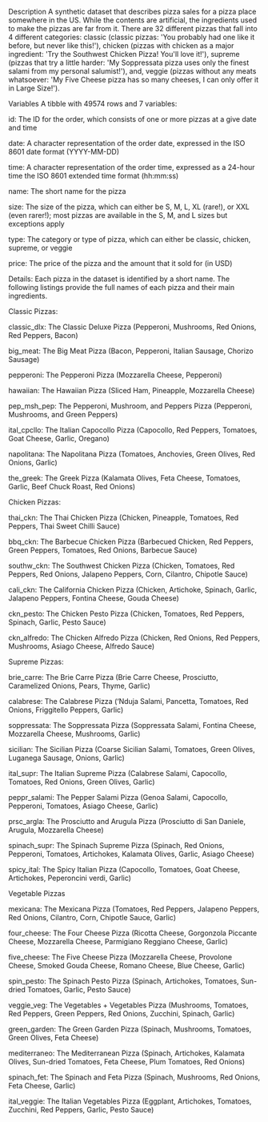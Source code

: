 Description
A synthetic dataset that describes pizza sales for a pizza place somewhere in the US. While the contents are artificial, the ingredients used to make the pizzas are far from it. There are 32 different pizzas that fall into 4 different categories: classic (classic pizzas: 'You probably had one like it before, but never like this!'), chicken (pizzas with chicken as a major ingredient: 'Try the Southwest Chicken Pizza! You'll love it!'), supreme (pizzas that try a little harder: 'My Soppressata pizza uses only the finest salami from my personal salumist!'), and, veggie (pizzas without any meats whatsoever: 'My Five Cheese pizza has so many cheeses, I can only offer it in Large Size!').

Variables
A tibble with 49574 rows and 7 variables:

id: The ID for the order, which consists of one or more pizzas at a give date and time

date: A character representation of the order date, expressed in the ISO 8601 date format (YYYY-MM-DD)

time: A character representation of the order time, expressed as a 24-hour time the ISO 8601 extended time format (hh:mm:ss)

name: The short name for the pizza

size: The size of the pizza, which can either be S, M, L, XL (rare!), or XXL (even rarer!); most pizzas are available in the S, M, and L sizes but exceptions apply

type: The category or type of pizza, which can either be classic, chicken, supreme, or veggie

price: The price of the pizza and the amount that it sold for (in USD)

Details: Each pizza in the dataset is identified by a short name. The following listings provide the full names of each pizza and their main ingredients.

Classic Pizzas:

classic_dlx: The Classic Deluxe Pizza (Pepperoni, Mushrooms, Red Onions, Red Peppers, Bacon)

big_meat: The Big Meat Pizza (Bacon, Pepperoni, Italian Sausage, Chorizo Sausage)

pepperoni: The Pepperoni Pizza (Mozzarella Cheese, Pepperoni)

hawaiian: The Hawaiian Pizza (Sliced Ham, Pineapple, Mozzarella Cheese)

pep_msh_pep: The Pepperoni, Mushroom, and Peppers Pizza (Pepperoni, Mushrooms, and Green Peppers)

ital_cpcllo: The Italian Capocollo Pizza (Capocollo, Red Peppers, Tomatoes, Goat Cheese, Garlic, Oregano)

napolitana: The Napolitana Pizza (Tomatoes, Anchovies, Green Olives, Red Onions, Garlic)

the_greek: The Greek Pizza (Kalamata Olives, Feta Cheese, Tomatoes, Garlic, Beef Chuck Roast, Red Onions)

Chicken Pizzas:

thai_ckn: The Thai Chicken Pizza (Chicken, Pineapple, Tomatoes, Red Peppers, Thai Sweet Chilli Sauce)

bbq_ckn: The Barbecue Chicken Pizza (Barbecued Chicken, Red Peppers, Green Peppers, Tomatoes, Red Onions, Barbecue Sauce)

southw_ckn: The Southwest Chicken Pizza (Chicken, Tomatoes, Red Peppers, Red Onions, Jalapeno Peppers, Corn, Cilantro, Chipotle Sauce)

cali_ckn: The California Chicken Pizza (Chicken, Artichoke, Spinach, Garlic, Jalapeno Peppers, Fontina Cheese, Gouda Cheese)

ckn_pesto: The Chicken Pesto Pizza (Chicken, Tomatoes, Red Peppers, Spinach, Garlic, Pesto Sauce)

ckn_alfredo: The Chicken Alfredo Pizza (Chicken, Red Onions, Red Peppers, Mushrooms, Asiago Cheese, Alfredo Sauce)

Supreme Pizzas:

brie_carre: The Brie Carre Pizza (Brie Carre Cheese, Prosciutto, Caramelized Onions, Pears, Thyme, Garlic)

calabrese: The Calabrese Pizza (‘Nduja Salami, Pancetta, Tomatoes, Red Onions, Friggitello Peppers, Garlic)

soppressata: The Soppressata Pizza (Soppressata Salami, Fontina Cheese, Mozzarella Cheese, Mushrooms, Garlic)

sicilian: The Sicilian Pizza (Coarse Sicilian Salami, Tomatoes, Green Olives, Luganega Sausage, Onions, Garlic)

ital_supr: The Italian Supreme Pizza (Calabrese Salami, Capocollo, Tomatoes, Red Onions, Green Olives, Garlic)

peppr_salami: The Pepper Salami Pizza (Genoa Salami, Capocollo, Pepperoni, Tomatoes, Asiago Cheese, Garlic)

prsc_argla: The Prosciutto and Arugula Pizza (Prosciutto di San Daniele, Arugula, Mozzarella Cheese)

spinach_supr: The Spinach Supreme Pizza (Spinach, Red Onions, Pepperoni, Tomatoes, Artichokes, Kalamata Olives, Garlic, Asiago Cheese)

spicy_ital: The Spicy Italian Pizza (Capocollo, Tomatoes, Goat Cheese, Artichokes, Peperoncini verdi, Garlic)

Vegetable Pizzas

mexicana: The Mexicana Pizza (Tomatoes, Red Peppers, Jalapeno Peppers, Red Onions, Cilantro, Corn, Chipotle Sauce, Garlic)

four_cheese: The Four Cheese Pizza (Ricotta Cheese, Gorgonzola Piccante Cheese, Mozzarella Cheese, Parmigiano Reggiano Cheese, Garlic)

five_cheese: The Five Cheese Pizza (Mozzarella Cheese, Provolone Cheese, Smoked Gouda Cheese, Romano Cheese, Blue Cheese, Garlic)

spin_pesto: The Spinach Pesto Pizza (Spinach, Artichokes, Tomatoes, Sun-dried Tomatoes, Garlic, Pesto Sauce)

veggie_veg: The Vegetables + Vegetables Pizza (Mushrooms, Tomatoes, Red Peppers, Green Peppers, Red Onions, Zucchini, Spinach, Garlic)

green_garden: The Green Garden Pizza (Spinach, Mushrooms, Tomatoes, Green Olives, Feta Cheese)

mediterraneo: The Mediterranean Pizza (Spinach, Artichokes, Kalamata Olives, Sun-dried Tomatoes, Feta Cheese, Plum Tomatoes, Red Onions)

spinach_fet: The Spinach and Feta Pizza (Spinach, Mushrooms, Red Onions, Feta Cheese, Garlic)

ital_veggie: The Italian Vegetables Pizza (Eggplant, Artichokes, Tomatoes, Zucchini, Red Peppers, Garlic, Pesto Sauce)